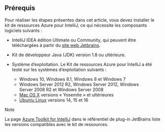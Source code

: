 ## <a name="prerequisites"></a>Prérequis
Pour réaliser les étapes présentes dans cet article, vous devez installer le kit de ressources Azure pour IntelliJ, ce qui nécessite les composants logiciels suivants :

* IntelliJ IDEA édition Ultimate ou Community, qui peuvent être téléchargées à partir du [site web Jetbrains](https://www.jetbrains.com/idea/download/).
* Kit de développeur Java (JDK) version 1.8 ou ultérieure.
* Système d’exploitation. Le Kit de ressources Azure pour IntelliJ a été testé sur les systèmes d’exploitation suivants :
  
  * Windows 10, Windows 8.1, Windows 8 et Windows 7
  * Windows Server 2012 R2, Windows Server 2012, Windows Server 2008 R2 et Windows Server 2008
  * [Mac OS X](http://www.apple.com/osx) versions « Yosemite » et ultérieures
  * [Ubuntu Linux](http://www.ubuntu.com) versions 14, 15 et 16

> [!NOTE]
> 
> La page [Azure Toolkit for IntelliJ](https://plugins.jetbrains.com/plugin/8053) dans le référentiel de plug-in JetBrains liste les versions compatibles avec le kit de ressources.
> 

<!--
> [!IMPORTANT]
> 
> If you are using the Azure Toolkit for IntelliJ on Windows, the toolkit requires installing the Azure SDK 2.9.6 or later in order to use the Azure emulator. You have two options for installing the Azure SDK:
> 
> * You can download and install the Azure SDK by using the [Web Platform Installer (WebPI)](http://go.microsoft.com/fwlink/?LinkID=252838).
> * If you do not have the Azure SDK installed when you create your first Azure deployment project, you will be prompted to automatically download install the requisite version of the Azure SDK.
> 
> Note that the Azure SDK is only required on Windows.
> 
-->
